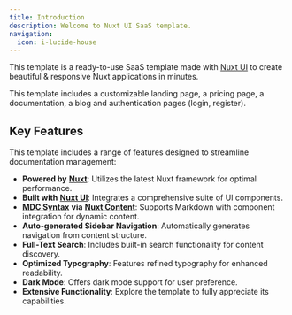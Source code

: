 ```yaml
---
title: Introduction
description: Welcome to Nuxt UI SaaS template.
navigation:
  icon: i-lucide-house
---
```


This template is a ready-to-use SaaS template made with [Nuxt UI](https://ui.nuxt.com) to create
beautiful & responsive Nuxt applications in minutes.

This template includes a customizable landing page, a pricing page, a documentation, a blog and
authentication pages (login, register).

## Key Features

This template includes a range of features designed to streamline documentation management:

- **Powered by** [**Nuxt**](https://nuxt.com): Utilizes the latest Nuxt framework for optimal
  performance.
- **Built with** [**Nuxt UI**](https://ui.nuxt.com): Integrates a comprehensive suite of UI
  components.
- [**MDC Syntax**](https://content.nuxt.com/usage/markdown) **via**
  [**Nuxt Content**](https://content.nuxt.com): Supports Markdown with component integration for
  dynamic content.
- **Auto-generated Sidebar Navigation**: Automatically generates navigation from content structure.
- **Full-Text Search**: Includes built-in search functionality for content discovery.
- **Optimized Typography**: Features refined typography for enhanced readability.
- **Dark Mode**: Offers dark mode support for user preference.
- **Extensive Functionality**: Explore the template to fully appreciate its capabilities.
